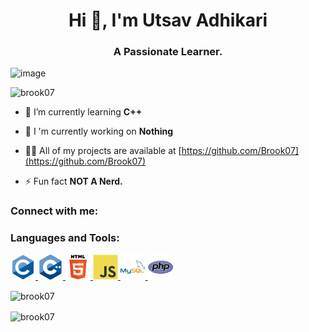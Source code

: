<h1 align="center">Hi 👋, I'm Utsav Adhikari</h1>
<h3 align="center">A Passionate Learner.</h3>

![image](https://github.com/user-attachments/assets/2d58c44a-ced2-46ee-8fff-bafac0aa99ad)

<p align="left"> <img src="https://komarev.com/ghpvc/?username=brook07&label=Profile%20views&color=0e75b6&style=flat" alt="brook07" /> </p>

- 🔭 I’m currently learning **C++**

- 👯 I 'm currently working on **Nothing**

- 👨‍💻 All of my projects are available at [https://github.com/Brook07](https://github.com/Brook07)

- ⚡ Fun fact **NOT A Nerd.**

<h3 align="left">Connect with me:</h3>
<p align="left">
</p>

<h3 align="left">Languages and Tools:</h3>
<p align="left"> <a href="https://www.cprogramming.com/" target="_blank" rel="noreferrer"> <img src="https://raw.githubusercontent.com/devicons/devicon/master/icons/c/c-original.svg" alt="c" width="40" height="40"/> </a> <a href="https://www.w3schools.com/cpp/" target="_blank" rel="noreferrer"> <img src="https://raw.githubusercontent.com/devicons/devicon/master/icons/cplusplus/cplusplus-original.svg" alt="cplusplus" width="40" height="40"/> </a> <a href="https://www.w3.org/html/" target="_blank" rel="noreferrer"> <img src="https://raw.githubusercontent.com/devicons/devicon/master/icons/html5/html5-original-wordmark.svg" alt="html5" width="40" height="40"/> </a> <a href="https://developer.mozilla.org/en-US/docs/Web/JavaScript" target="_blank" rel="noreferrer"> <img src="https://raw.githubusercontent.com/devicons/devicon/master/icons/javascript/javascript-original.svg" alt="javascript" width="40" height="40"/> </a> <a href="https://www.mysql.com/" target="_blank" rel="noreferrer"> <img src="https://raw.githubusercontent.com/devicons/devicon/master/icons/mysql/mysql-original-wordmark.svg" alt="mysql" width="40" height="40"/> </a> <a href="https://www.php.net" target="_blank" rel="noreferrer"> <img src="https://raw.githubusercontent.com/devicons/devicon/master/icons/php/php-original.svg" alt="php" width="40" height="40"/> </a> </p>

<p><img align="center" src="https://github-readme-stats.vercel.app/api/top-langs?username=brook07&show_icons=true&locale=en&layout=compact" alt="brook07" /></p>

<p><img align="center" src="https://github-readme-streak-stats.herokuapp.com/?user=brook07&" alt="brook07" /></p>
